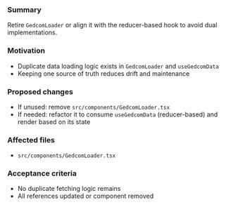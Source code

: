 ### Summary
Retire `GedcomLoader` or align it with the reducer-based hook to avoid dual implementations.

### Motivation
- Duplicate data loading logic exists in `GedcomLoader` and `useGedcomData`
- Keeping one source of truth reduces drift and maintenance

### Proposed changes
- If unused: remove `src/components/GedcomLoader.tsx`
- If needed: refactor it to consume `useGedcomData` (reducer-based) and render based on its state

### Affected files
- `src/components/GedcomLoader.tsx`

### Acceptance criteria
- No duplicate fetching logic remains
- All references updated or component removed